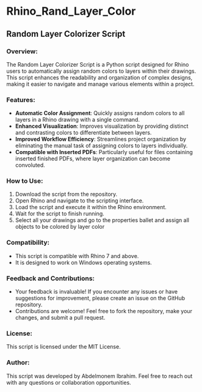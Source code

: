 # Rhino_Rand_Layer_Color
## Random Layer Colorizer Script

### Overview:
The Random Layer Colorizer Script is a Python script designed for Rhino users to automatically assign random colors to layers within their drawings. This script enhances the readability and organization of complex designs, making it easier to navigate and manage various elements within a project.

### Features:
- **Automatic Color Assignment**: Quickly assigns random colors to all layers in a Rhino drawing with a single command.
- **Enhanced Visualization**: Improves visualization by providing distinct and contrasting colors to differentiate between layers.
- **Improved Workflow Efficiency**: Streamlines project organization by eliminating the manual task of assigning colors to layers individually.
- **Compatible with Inserted PDFs**: Particularly useful for files containing inserted finished PDFs, where layer organization can become convoluted.

### How to Use:
1. Download the script from the repository.
2. Open Rhino and navigate to the scripting interface.
3. Load the script and execute it within the Rhino environment.
4. Wait for the script to finish running.
5. Select all your drawings and go to the properties ballet and assign all objects to be colored by layer color

### Compatibility:
- This script is compatible with Rhino 7 and above.
- It is designed to work on Windows operating systems.

### Feedback and Contributions:
- Your feedback is invaluable! If you encounter any issues or have suggestions for improvement, please create an issue on the GitHub repository.
- Contributions are welcome! Feel free to fork the repository, make your changes, and submit a pull request.

### License:
This script is licensed under the MIT License.

### Author:
This script was developed by Abdelmonem Ibrahim. Feel free to reach out with any questions or collaboration opportunities.
